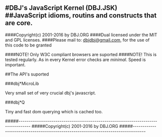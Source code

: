 
#DBJ's JavaScript Kernel (DBJ.JSK)
##JavaScript idioms, routins and constructs that are core.
---
####Copyright(c) 2001-2016 by DBJ.ORG
####Dual licensed under the MIT and GPL licenses.
####Please mail to: dbjdbj@gmail.com, for the use of this code to be granted 

####NOTE! Only W3C compliant browsers are suported
####NOTE! This is tested regularly. As in every Kernel error checks are *minimal*. Speed is important.

##The API's suported

###dbj*MicroLib

Very small set of very crucial dbj's javascript. 

###dbj*Q

Tiny and fast dom querying which is cached too. 

#####------------------------------------------------------------------------------------
#####Copyright(c) 2001-2016 by DBJ.ORG
#####------------------------------------------------------------------------------------
